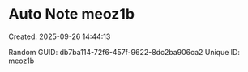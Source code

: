 ﻿# Auto Note meoz1b
Created: 2025-09-26 14:44:13

Random GUID: db7ba114-72f6-457f-9622-8dc2ba906ca2
Unique ID: meoz1b
